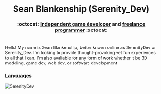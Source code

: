 # <div align="center">Sean Blankenship (Serenity_Dev)</div>
### <div align="center">:octocat: [Independent game developer](https://serenity-dev.com) and [freelance programmer](https://sean-blankenship.com) :octocat:</div>
#
Hello! My name is Sean Blankenship, better known online as SerenityDev or Serenity_Dev. I'm looking to provide thought-provoking yet fun experiences to all that I can. I'm also avaliable for any form of work whether it be 3D modeling, game dev, web dev, or software development 
###
### Languages
<p><img align="left" src="https://github-readme-stats.vercel.app/api/top-langs?username=5erenityDev&show_icons=true&theme=dark&locale=en&layout=compact" alt="5erenityDev" /></p>

